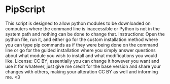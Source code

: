 # PipScript
  This script is designed to allow python modules to be downloaded on computers where the command line is inaccessible or Python is not in the system path and nothing can be done to change that.
  Instructions: Open the python file, run it, and either go for the custom installation method where you can type pip commands as if they were being done on the command line or go for the guided installation where you simply answer questions about what module you wish to install and what modifications you would like.
  License: CC BY, essentially you can change it however you want and use it for whatever, just give me credit for the base version and share your changes with others, making your alteration CC BY as well and informing me. <3
